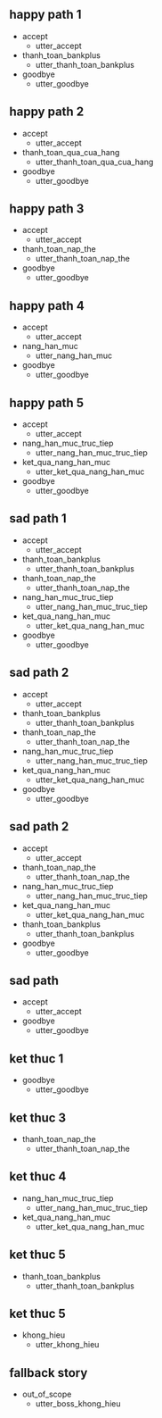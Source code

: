 ## happy path 1
* accept
  - utter_accept
* thanh_toan_bankplus
  - utter_thanh_toan_bankplus
* goodbye
  - utter_goodbye

## happy path 2
* accept
  - utter_accept
* thanh_toan_qua_cua_hang
  - utter_thanh_toan_qua_cua_hang
* goodbye
  - utter_goodbye

## happy path 3
* accept
  - utter_accept
* thanh_toan_nap_the
  - utter_thanh_toan_nap_the
* goodbye
  - utter_goodbye

## happy path 4
* accept
  - utter_accept
* nang_han_muc
  - utter_nang_han_muc
* goodbye
  - utter_goodbye

## happy path 5
* accept
  - utter_accept
* nang_han_muc_truc_tiep
  - utter_nang_han_muc_truc_tiep
* ket_qua_nang_han_muc
  - utter_ket_qua_nang_han_muc
* goodbye
  - utter_goodbye

## sad path 1 
* accept
  - utter_accept
* thanh_toan_bankplus
  - utter_thanh_toan_bankplus
* thanh_toan_nap_the
  - utter_thanh_toan_nap_the
* nang_han_muc_truc_tiep
  - utter_nang_han_muc_truc_tiep
* ket_qua_nang_han_muc
  - utter_ket_qua_nang_han_muc
* goodbye
  - utter_goodbye

## sad path 2
* accept
  - utter_accept
* thanh_toan_bankplus
  - utter_thanh_toan_bankplus
* thanh_toan_nap_the
  - utter_thanh_toan_nap_the
* nang_han_muc_truc_tiep
  - utter_nang_han_muc_truc_tiep
* ket_qua_nang_han_muc
  - utter_ket_qua_nang_han_muc
* goodbye
  - utter_goodbye

## sad path 2
* accept
  - utter_accept
* thanh_toan_nap_the
  - utter_thanh_toan_nap_the
* nang_han_muc_truc_tiep
  - utter_nang_han_muc_truc_tiep
* ket_qua_nang_han_muc
  - utter_ket_qua_nang_han_muc
* thanh_toan_bankplus
  - utter_thanh_toan_bankplus
* goodbye
  - utter_goodbye

## sad path
* accept
  - utter_accept
* goodbye
  - utter_goodbye

## ket thuc 1
* goodbye
  - utter_goodbye

## ket thuc 3
* thanh_toan_nap_the
  - utter_thanh_toan_nap_the

## ket thuc 4
* nang_han_muc_truc_tiep
  - utter_nang_han_muc_truc_tiep
* ket_qua_nang_han_muc
  - utter_ket_qua_nang_han_muc

## ket thuc 5
* thanh_toan_bankplus
  - utter_thanh_toan_bankplus

## ket thuc 5
* khong_hieu
  - utter_khong_hieu

## fallback story
* out_of_scope
  - utter_boss_khong_hieu